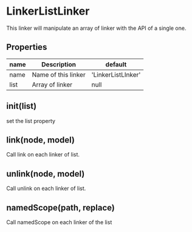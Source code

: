 LinkerListLinker
=======================

This linker will manipulate an array of linker with the API of a single one.

## Properties

name | Description | default
---- | ----------- | ---------
name | Name of this linker | 'LinkerListLInker'
list | Array of linker | null

## init(list)

set the list property

## link(node, model)

Call link on each linker of list.

## unlink(node, model)

Call unlink on each linker of list.

## namedScope(path, replace)

Call namedScope on each linker of the list
